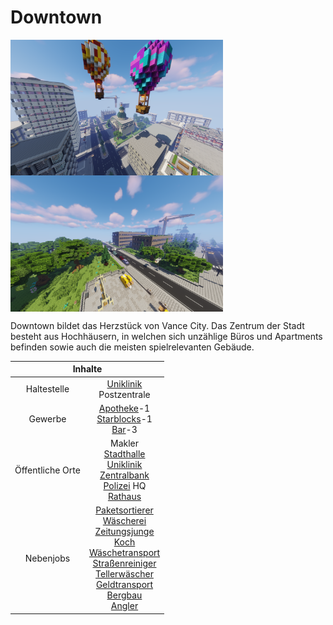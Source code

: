# Downtown

<img align="left" width="340" eight="340" src="../../../assets/image/gebiete/Downtown1.png"> <img align="center" width="340" eight="340" src="../../../assets/image/gebiete/Downtown2.png">


Downtown bildet das Herzstück von Vance City. Das Zentrum der Stadt besteht aus Hochhäusern, in welchen sich unzählige Büros und Apartments befinden sowie auch die meisten spielrelevanten Gebäude.

<table>
  <thead>
    <tr>
      <th colspan=2 align="center">Inhalte</th>
    </tr>
  </thead>
  <tbody>
    <tr>
      <td align="center">Haltestelle</td>
      <td align="center"><a href="../../fraktionen/rettungsdienst.md">Uniklinik</a> <br> Postzentrale </td>
    </tr>
    <tr>
      <td align="center">Gewerbe</td>
      <td align="center"><a href="../../biz/apotheke.md">Apotheke</a>-1 <br> <a href="../../biz/starblocks.md">Starblocks</a>-1 <br> <a href="../../biz/bar.md">Bar</a>-3</td>
    </tr>
    <tr>
      <td align="center">Öffentliche Orte</td>
      <td align="center">Makler <br> <a href="../../orte/stadthalle.md">Stadthalle</a> <br> <a href="../../fraktionen/rettungsdienst.md">Uniklinik</a> <br> <a href="../../orte/zentralbank.md">Zentralbank</a> <br> <a href="../../fraktionen/polizei.md">Polizei</a> HQ <br> <a href="../../orte/rathaus.md">Rathaus</a></td>
    </tr>
    <tr>
      <td align="center">Nebenjobs</td>
      <td align="center"><a href="../../nebenjobs/paketsortierer.md">Paketsortierer</a> <br> <a href="../../nebenjobs/wäscherei.md">Wäscherei</a> <br> <a href="../../nebenjobs/zeitungsjunge.md">Zeitungsjunge</a> <br> <a href="../../nebenjobs/koch.md">Koch</a> <br> <a href="../../nebenjobs/wäschetransport.md">Wäschetransport</a> <br> <a href="../../nebenjobs/straßenreiniger.md">Straßenreiniger</a> <br> <a href="../../nebenjobs/tellerwäscher.md">Tellerwäscher</a> <br> <a href="../../nebenjobs/geldtransport.md">Geldtransport</a> <br> <a href="../../nebenjobs/bergbau.md">Bergbau</a> <br> <a href="../../nebenjobs/angler.md">Angler</a></td>
    </tr>
  </tbody>
</table> 
